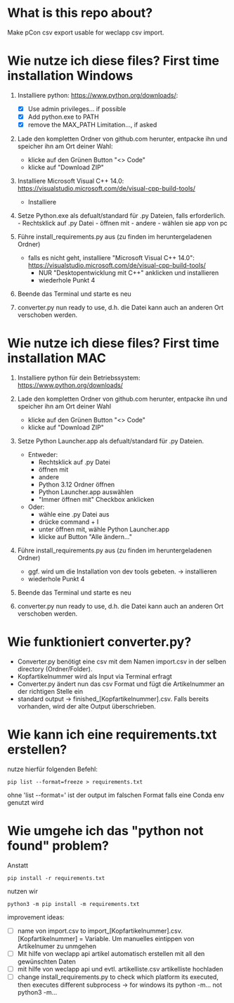 # What is this repo about?
Make pCon csv export usable for weclapp csv import.

# Wie nutze ich diese files? First time installation Windows
1. Installiere python: https://www.python.org/downloads/:
    - [x] Use admin privileges... if possible
    - [x] Add python.exe to PATH 
    - [x] remove the MAX_PATH Limitation..., if asked

2. Lade den kompletten Ordner von github.com herunter, entpacke ihn und speicher ihn am Ort deiner Wahl:
    - klicke auf den Grünen Button "<> Code"
    - klicke auf "Download ZIP"

3. Installiere Microsoft Visual C++ 14.0: https://visualstudio.microsoft.com/de/visual-cpp-build-tools/
    - Installiere

4. Setze Python.exe als defualt/standard für .py Dateien, falls erforderlich.
        - Rechtsklick auf .py Datei
        - öffnen mit 
        - andere
        - wählen sie app von pc

4. Führe install_requirements.py aus (zu finden im heruntergeladenen Ordner)
    - falls es nicht geht, installiere "Microsoft Visual C++ 14.0": https://visualstudio.microsoft.com/de/visual-cpp-build-tools/
        - NUR "Desktopentwicklung mit C++" anklicken und installieren
        - wiederhole Punkt 4
5. Beende das Terminal und starte es neu

6. converter.py nun ready to use, d.h. die Datei kann auch an anderen Ort verschoben werden.


# Wie nutze ich diese files? First time installation MAC
1. Installiere python für dein Betriebssystem: https://www.python.org/downloads/

2. Lade den kompletten Ordner von github.com herunter, entpacke ihn und speicher ihn am Ort deiner Wahl
    - klicke auf den Grünen Button "<> Code"
    - klicke auf "Download ZIP"

3. Setze Python Launcher.app als defualt/standard für .py Dateien.
    - Entweder:
        - Rechtsklick auf .py Datei
        - öffnen mit 
        - andere
        - Python 3.12 Ordner öffnen
        - Python Launcher.app auswählen 
        - "Immer öffnen mit" Checkbox anklicken
    - Oder:
        - wähle eine .py Datei aus
        - drücke command + I
        - unter öffnen mit, wähle Python Launcher.app
        - klicke auf Button "Alle ändern..."

4. Führe install_requirements.py aus (zu finden im heruntergeladenen Ordner)
    - ggf. wird um die Installation von dev tools gebeten. -> installieren
    - wiederhole Punkt 4

5. Beende das Terminal und starte es neu

6. converter.py nun ready to use, d.h. die Datei kann auch an anderen Ort verschoben werden.

# Wie funktioniert converter.py? 
- Converter.py benötigt eine csv mit dem Namen import.csv in der selben directory (Ordner/Folder). 
- Kopfartikelnummer wird als Input via Terminal erfragt
- Converter.py ändert nun das csv Format und fügt die Artikelnummer an der richtigen Stelle ein
- standard output -> finished_[Kopfartikelnummer].csv. Falls bereits vorhanden, wird der alte Output überschrieben. 

# Wie kann ich eine requirements.txt erstellen? 
nutze hierfür folgenden Befehl: 

```
pip list --format=freeze > requirements.txt
```

ohne 'list --format=' ist der output im falschen Format falls eine Conda env genutzt wird

# Wie umgehe ich das "python not found" problem? 
Anstatt 
```
pip install -r requirements.txt
```
nutzen wir
```
python3 -m pip install -m requirements.txt
```
improvement ideas: 
- [ ] name von import.csv to import_[Kopfartikelnummer].csv. [Kopfartikelnummer] = Variable. Um manuelles eintippen von Artikelnumer zu unmgehen
- [ ] Mit hilfe von weclapp api artikel automatisch erstellen mit all den gewünschten Daten 
- [ ] mit hilfe von weclapp api und evtl. artikelliste.csv artikelliste hochladen 
- [ ] change install_requirements.py to check which platform its executed, then executes different subprocess -> for windows its python -m... not python3 -m...
